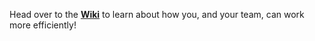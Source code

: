 Head over to the **[Wiki](https://github.com/Steve973/shits-and-giggles/wiki)** to learn about how you, and your team, can work more efficiently!
